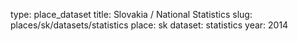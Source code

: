 type: place_dataset
title: Slovakia / National Statistics
slug: places/sk/datasets/statistics
place: sk
dataset: statistics
year: 2014

